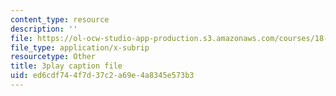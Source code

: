 ```yaml
---
content_type: resource
description: ''
file: https://ol-ocw-studio-app-production.s3.amazonaws.com/courses/18-03sc-differential-equations-fall-2011/ed6cdf744f7d37c2a69e4a8345e573b3_JNsNgXKFgdo.srt
file_type: application/x-subrip
resourcetype: Other
title: 3play caption file
uid: ed6cdf74-4f7d-37c2-a69e-4a8345e573b3
---
```

